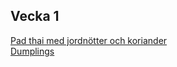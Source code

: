 ## Vecka 1

  <a href="pad-thai-med-jordnotter-och-koriander.html" title="">Pad thai med jordnötter och koriander</a><br/><a href="dumplings.html" title="">Dumplings</a>
